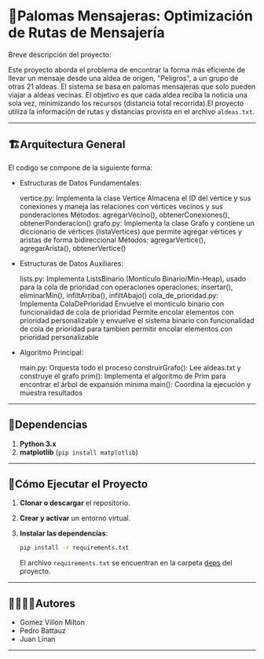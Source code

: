 # 🐍Palomas Mensajeras: Optimización de Rutas de Mensajería

Breve descripción del proyecto:

Este proyecto aborda el problema de encontrar la forma más eficiente de llevar un mensaje desde una aldea de origen, "Peligros", a un grupo de otras 21 aldeas. El sistema se basa en palomas mensajeras que solo pueden viajar a aldeas vecinas. El objetivo es que cada aldea reciba la noticia una sola vez, minimizando los recursos (distancia total recorrida).El proyecto utiliza la información de rutas y distancias provista en el archivo `aldeas.txt`.

---
## 🏗Arquitectura General

El codigo se compone de la siguiente forma:

* Estructuras de Datos Fundamentales:

    vertice.py: Implementa la clase Vertice
    Almacena el ID del vértice y sus conexiones y maneja las relaciones con vértices vecinos y sus ponderaciones
    Métodos: agregarVecino(), obtenerConexiones(), obtenerPonderacion()
    grafo.py: Implementa la clase Grafo y contiene un diccionario de vértices (listaVertices) que permite agregar vértices y aristas de forma bidireccional
    Métodos: agregarVertice(), agregarArista(), obtenerVertice()

* Estructuras de Datos Auxiliares:

    lists.py: Implementa ListsBinario (Montículo Binario/Min-Heap), usado para la cola de prioridad con operaciones operaciones: insertar(), eliminarMin(), infiltArriba(), infiltAbajo()
    cola_de_prioridad.py: Implementa ColaDePrioridad    Envuelve el montículo binario con funcionalidad de cola de prioridad
    Permite encolar elementos con prioridad personalizable y envuelve el sistema binario con funcionalidad de cola de prioridad para tambien permitir encolar elementos con prioridad personalizable

* Algoritmo Principal:

    main.py: Orquesta todo el proceso
    construirGrafo(): Lee aldeas.txt y construye el grafo
    prim(): Implementa el algoritmo de Prim para encontrar el árbol de expansión mínima
    main(): Coordina la ejecución y muestra resultados
---
## 📑Dependencias

1. **Python 3.x**
2. **matplotlib** (`pip install matplotlib`)


---
## 🚀Cómo Ejecutar el Proyecto
1. **Clonar o descargar** el repositorio.

2. **Crear y activar** un entorno virtual.

3. **Instalar las dependencias**:
   ```bash
   pip install -r requirements.txt
   ```
   El archivo `requirements.txt` se encuentran en la carpeta [deps](./deps) del proyecto.

---
## 🙎‍♀️🙎‍♂️Autores

- Gomez Villon Milton
- Pedro Battauz
- Juan Linan

---

